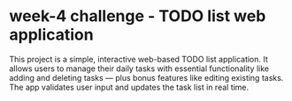 # week-4 challenge - TODO list web application
This project is a simple, interactive web-based TODO list application. 
It allows users to manage their daily tasks with essential functionality like adding and deleting tasks — plus bonus features like editing existing tasks. 
The app validates user input and updates the task list in real time.
